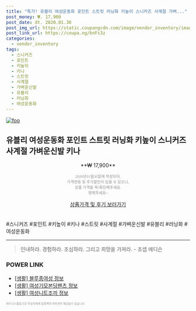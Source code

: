 ```yaml
--- 
title: "특가! 유블리 여성운동화 포인트 스트릿 러닝화 키높이 스니커즈 사계절 가벼..." 
post_money: ₩. 17,900 
post_date: dt. 2020.01.30 
post_img_url: https://static.coupangcdn.com/image/vendor_inventory/images/2018/12/19/17/8/28be7e12-b5df-4451-817a-9c4f93a8c7ea.jpg 
post_link_url: https://coupa.ng/bnFs3z 
categories: 
  - vendor_inventory 
tags: 
  - 스니커즈 
  - 포인트 
  - 키높이 
  - 키나 
  - 스트릿 
  - 사계절 
  - 가벼운신발 
  - 유블리 
  - 러닝화 
  - 여성운동화 
--- 
```

[![foo](https://static.coupangcdn.com/image/vendor_inventory/images/2018/12/19/17/8/28be7e12-b5df-4451-817a-9c4f93a8c7ea.jpg)](https://coupa.ng/bnFs3z) 

## 유블리 여성운동화 포인트 스트릿 러닝화 키높이 스니커즈 사계절 가벼운신발 키나 
<p style="text-align: center;">**₩ 17,900**</p> 
<p style="text-align: center;"><span style="color: #898c8f; font-family: Georgia,Times,serif; font-size: 0.75em;">2020년01월30일에 작성되어, <br>가격변동 및 추가할인이 있을 수 있으니,<br> 상품 가격을 꼭!확인해주세요.<br>행복하세요~</span> 
</p>	 
<div markdown="0" style="text-align: center;"><a href="https://coupa.ng/bnFs3z" class="btn btn--success">상품가격 및 후기 보러가기</a></div> 
<br><br> 
  #스니커즈 #포인트 #키높이 #키나 #스트릿 #사계절 #가벼운신발 #유블리 #러닝화 #여성운동화 
<hr> 

> 인내하라. 경험하라. 조심하라. 그리고 희망을 가져라. - 조셉 에디슨 


### POWER LINK

* <a href="https://blog.naver.com/sakai111/221758959261" target="_blank"> [생활] 블루종여성 정보 </a>
* <a href="https://blog.naver.com/santokki14/221775089734" target="_blank"> [생활] 여성기모본딩팬츠 정보 </a>
* <a href="https://blog.naver.com/santokki14/221770518941" target="_blank"> [생활] 여성니트조끼 정보 </a>

<span style="color: #898c8f; font-family: Georgia,Times,serif; font-size: 0.55em;">파트너스활동으로 작성자에게 일정액의 커미션이 제공될수 있습니다.</span> 
